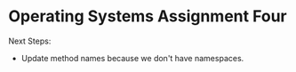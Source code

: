 # Operating Systems Assignment Four

Next Steps:
* Update method names because we don't have namespaces.
